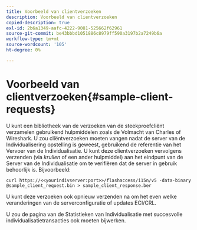 ```yaml
---
title: Voorbeeld van clientverzoeken
description: Voorbeeld van clientverzoeken
copied-description: true
exl-id: 2b6a1349-aafc-4222-9081-525662f62961
source-git-commit: be43bbbd1051886c8979ff590a3197b2a7249b6a
workflow-type: tm+mt
source-wordcount: '105'
ht-degree: 0%

---
```


# Voorbeeld van clientverzoeken{#sample-client-requests}

U kunt een bibliotheek van de verzoeken van de steekproefcliënt verzamelen gebruikend hulpmiddelen zoals de Volmacht van Charles of Wireshark. U zou cliëntverzoeken moeten vangen nadat de server van de Individualisering opstelling is geweest, gebruikend de referentie van het Vervoer van de Individualisatie. U kunt deze clientverzoeken vervolgens verzenden (via *krullen* of een ander hulpmiddel) aan het eindpunt van de Server van de Individualisatie om te verifiëren dat de server in gebruik behoorlijk is. Bijvoorbeeld:

```
curl https://<<yourindivserver:port>>/flashaccess/i15n/v5 -­data-binary  
@sample_client_request.bin > sample_client_response.ber
```

U kunt deze verzoeken ook opnieuw verzenden na om het even welke veranderingen van de serverconfiguratie of updates ECI/CRL.

U zou de pagina van de Statistieken van Individualisatie met succesvolle individualisatietransacties ook moeten bijwerken.
